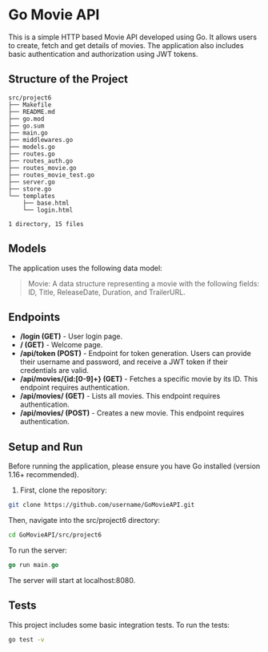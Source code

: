 # Go Movie API

This is a simple HTTP based Movie API developed using Go. It allows users to create, fetch and get details of movies. The application also includes basic authentication and authorization using JWT tokens.

## Structure of the Project

````
src/project6
├── Makefile
├── README.md
├── go.mod
├── go.sum
├── main.go
├── middlewares.go
├── models.go
├── routes.go
├── routes_auth.go
├── routes_movie.go
├── routes_movie_test.go
├── server.go
├── store.go
└── templates
    ├── base.html
    └── login.html

1 directory, 15 files
````

## Models

The application uses the following data model:

> Movie: A data structure representing a movie with the following fields: ID, Title, ReleaseDate, Duration, and TrailerURL.

## Endpoints

- **/login (GET)** - User login page.
- **/ (GET)** - Welcome page.
- **/api/token (POST)** - Endpoint for token generation. Users can provide their username and password, and receive a JWT token if their credentials are valid.
- **/api/movies/{id:[0-9]+} (GET)** - Fetches a specific movie by its ID. This endpoint requires authentication.
- **/api/movies/ (GET)** - Lists all movies. This endpoint requires authentication.
- **/api/movies/ (POST)** - Creates a new movie. This endpoint requires authentication.

## Setup and Run

Before running the application, please ensure you have Go installed (version 1.16+ recommended).

1. First, clone the repository:

````bash
git clone https://github.com/username/GoMovieAPI.git
````

Then, navigate into the src/project6 directory:

````bash
cd GoMovieAPI/src/project6
````

To run the server:

````go
go run main.go
````

The server will start at localhost:8080.

## Tests

This project includes some basic integration tests. To run the tests:

````bash
go test -v
````
